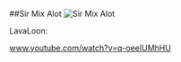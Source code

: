 ##Sir Mix Alot
![Sir Mix Alot](http://www.onehiveclan.com/uploads/2/8/8/6/28864503/8196502_orig.png)

LavaLoon:

www.youtube.com/watch?v=q-oeeIUMhHU

